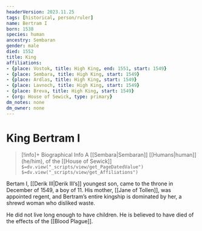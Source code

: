 ```yaml
---
headerVersion: 2023.11.25
tags: [historical, person/ruler]
name: Bertram I
born: 1538
species: human
ancestry: Sembaran
gender: male
died: 1552
title: King
affiliations:
- {place: Vostok, title: High King, end: 1551, start: 1549}
- {place: Sembara, title: High King, start: 1549}
- {place: Ardlas, title: High King, start: 1549}
- {place: Lavnoch, title: High King, start: 1549}
- {place: Breva, title: High King, start: 1549}
- {org: House of Sewick, type: primary}
dm_notes: none
dm_owner: none
---
```

# King Bertram I
>[!info]+ Biographical Info
> A [[Sembara|Sembaran]] [[Humans|human]] (he/him), of the [[House of Sewick]]
> `$=dv.view("_scripts/view/get_PageDatedValue")`
> `$=dv.view("_scripts/view/get_Affiliations")`

Bertam I, [[Derik III|Derik III’s]] youngest son, came to the throne in December of 1549, a boy of 11. His mother, [[Jane of Tollen]], was appointed regent, and Bertram’s entire kingship is dominated by her, a shrewd woman who disliked waste.

He did not live long enough to have children. He is believed to have died of the effects of the [[Blood Plague]].
